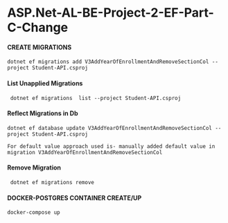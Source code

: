 # ASP.Net-AL-BE-Project-2-EF-Part-C-Change

####  CREATE MIGRATIONS
```
dotnet ef migrations add V3AddYearOfEnrollmentAndRemoveSectionCol --project Student-API.csproj
```


#### List Unapplied Migrations
```
 dotnet ef migrations  list --project Student-API.csproj
```
#### Reflect Migrations in Db
```
dotnet ef database update V3AddYearOfEnrollmentAndRemoveSectionCol --project Student-API.csproj
``` 
```
For default value approach used is- manually added default value in migration V3AddYearOfEnrollmentAndRemoveSectionCol
```


#### Remove Migration
```
 dotnet ef migrations remove
```
####  DOCKER-POSTGRES CONTAINER CREATE/UP
```
docker-compose up
```
